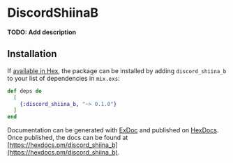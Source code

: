 # DiscordShiinaB

**TODO: Add description**

## Installation

If [available in Hex](https://hex.pm/docs/publish), the package can be installed
by adding `discord_shiina_b` to your list of dependencies in `mix.exs`:

```elixir
def deps do
  [
    {:discord_shiina_b, "~> 0.1.0"}
  ]
end
```

Documentation can be generated with [ExDoc](https://github.com/elixir-lang/ex_doc)
and published on [HexDocs](https://hexdocs.pm). Once published, the docs can
be found at [https://hexdocs.pm/discord_shiina_b](https://hexdocs.pm/discord_shiina_b).

